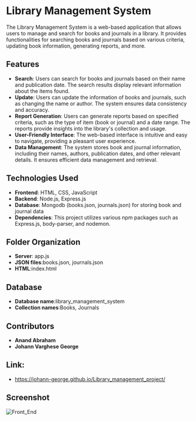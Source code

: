 
# Library Management System

The Library Management System is a web-based application that allows users to manage and search for books and journals in a library. It provides functionalities for searching books and journals based on various criteria, updating book information, generating reports, and more.

## Features

- **Search**: Users can search for books and journals based on their name and publication date. The search results display relevant information about the items found.
- **Update**: Users can update the information of books and journals, such as changing the name or author. The system ensures data consistency and accuracy.
- **Report Generation**: Users can generate reports based on specified criteria, such as the type of item (book or journal) and a date range. The reports provide insights into the library's collection and usage.
- **User-Friendly Interface**: The web-based interface is intuitive and easy to navigate, providing a pleasant user experience.
- **Data Management**: The system stores book and journal information, including their names, authors, publication dates, and other relevant details. It ensures efficient data management and retrieval.

## Technologies Used

- **Frontend**: HTML, CSS, JavaScript
- **Backend**: Node.js, Express.js
- **Database**: Mongodb (books.json, journals.json) for storing book and journal data
- **Dependencies**: This project utilizes various npm packages such as Express.js, body-parser, and nodemon.

## Folder Organization
- **Server**: app.js
- **JSON files**:books.json, journals.json
- **HTML**:index.html

## Database
- **Database name**:library_management_system
- **Collection names**:Books, Journals

## Contributors
- **Anand Abraham**
- **Johann Varghese George**

## Link:
- https://johann-george.github.io/Library_management_project/
## Screenshot
![Front_End](![image](https://github.com/Johann-George/Library_management_project/assets/103820529/6f1cb6ab-b999-40b1-bc13-29eb88f91db5)
)
